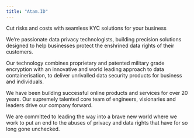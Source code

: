 ```yaml
---
title: "Atam.ID"
---
```


Cut risks and costs with seamless KYC solutions for your business

We’re passionate data privacy technologists, building precision solutions designed to help businesses protect the enshrined data rights of their customers.

Our technology combines proprietary and patented military grade encryption with an innovative and world leading approach to data containerisation, to deliver unrivalled data security products for business and individuals.

We have been building successful online products and services for over 20 years. Our supremely talented core team of engineers, visionaries and leaders drive our company forward.

We are committed to leading the way into a brave new world where we work to put an end to the abuses of privacy and data rights that have for so long gone unchecked.

